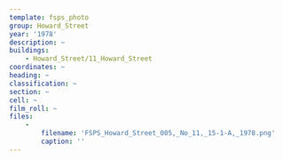 ```yaml
---
template: fsps_photo
group: Howard_Street
year: '1978'
description: ~
buildings:
    - Howard_Street/11_Howard_Street
coordinates: ~
heading: ~
classification: ~
section: ~
cell: ~
film_roll: ~
files:
    -
        filename: 'FSPS_Howard_Street_005,_No_11,_15-1-A,_1978.png'
        caption: ''
---
```

